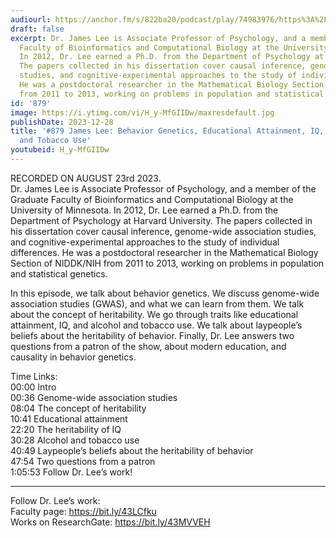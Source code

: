 ```yaml
---
audiourl: https://anchor.fm/s/822ba20/podcast/play/74983976/https%3A%2F%2Fd3ctxlq1ktw2nl.cloudfront.net%2Fstaging%2F2023-7-23%2F2a7eb5b9-9f78-ce77-d8ac-3a0a90f71308.m4a
draft: false
excerpt: Dr. James Lee is Associate Professor of Psychology, and a member of the Graduate
  Faculty of Bioinformatics and Computational Biology at the University of Minnesota.
  In 2012, Dr. Lee earned a Ph.D. from the Department of Psychology at Harvard University.
  The papers collected in his dissertation cover causal inference, genome-wide association
  studies, and cognitive-experimental approaches to the study of individual differences.
  He was a postdoctoral researcher in the Mathematical Biology Section of NIDDK/NIH
  from 2011 to 2013, working on problems in population and statistical genetics.
id: '879'
image: https://i.ytimg.com/vi/H_y-MfGIIDw/maxresdefault.jpg
publishDate: 2023-12-28
title: '#879 James Lee: Behavior Genetics, Educational Attainment, IQ, and Alcohol
  and Tobacco Use'
youtubeid: H_y-MfGIIDw
---
```

<div class="timelinks">

RECORDED ON AUGUST 23rd 2023.  
Dr. James Lee is Associate Professor of Psychology, and a member of the Graduate Faculty of Bioinformatics and Computational Biology at the University of Minnesota. In 2012, Dr. Lee earned a Ph.D. from the Department of Psychology at Harvard University. The papers collected in his dissertation cover causal inference, genome-wide association studies, and cognitive-experimental approaches to the study of individual differences. He was a postdoctoral researcher in the Mathematical Biology Section of NIDDK/NIH from 2011 to 2013, working on problems in population and statistical genetics.

In this episode, we talk about behavior genetics. We discuss genome-wide association studies (GWAS), and what we can learn from them. We talk about the concept of heritability. We go through traits like educational attainment, IQ, and alcohol and tobacco use. We talk about laypeople’s beliefs about the heritability of behavior. Finally, Dr. Lee answers two questions from a patron of the show, about modern education, and causality in behavior genetics.

Time Links:  
<time>00:00</time> Intro  
<time>00:36</time> Genome-wide association studies  
<time>08:04</time> The concept of heritability  
<time>10:41</time> Educational attainment  
<time>22:20</time> The heritability of IQ  
<time>30:28</time> Alcohol and tobacco use  
<time>40:49</time> Laypeople’s beliefs about the heritability of behavior  
<time>47:54</time> Two questions from a patron  
<time>1:05:53</time> Follow Dr. Lee’s work!

---

Follow Dr. Lee’s work:  
Faculty page: https://bit.ly/43LCfku  
Works on ResearchGate: https://bit.ly/43MVVEH
</div>

